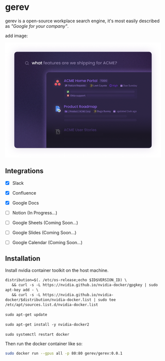 # gerev
gerev is a open-source workplace search engine, it's most easily described as _"Google for your company"_.


add image:

![gerev](./images/product-example.png)


## Integrations
 - [x] Slack
 - [x] Confluence
 - [x] Google Docs
 - [ ] Notion (In Progress...)
 - [ ] Google Sheets (Coming Soon...)
 - [ ] Google Slides (Coming Soon...)
 - [ ] Google Calendar (Coming Soon...)


## Installation

Install nvidia container toolkit on the host machine.

```
distribution=$(. /etc/os-release;echo $ID$VERSION_ID) \
   && curl -s -L https://nvidia.github.io/nvidia-docker/gpgkey | sudo apt-key add - \
   && curl -s -L https://nvidia.github.io/nvidia-docker/$distribution/nvidia-docker.list | sudo tee /etc/apt/sources.list.d/nvidia-docker.list
   
sudo apt-get update

sudo apt-get install -y nvidia-docker2

sudo systemctl restart docker
```


Then run the docker container like so:

```bash
sudo docker run --gpus all -p 80:80 gerev/gerev:0.0.1
```